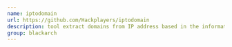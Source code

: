 ```yaml
---
name: iptodomain
url: https://github.com/Hackplayers/iptodomain
description: tool extract domains from IP address based in the information saved in virustotal. URL : https://github.com/Hackplayers/iptodomain Groups : blackarch blackarch-recon
group: blackarch
---
```

